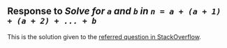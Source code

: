 ## Response to _Solve for `a` and `b` in `n = a + (a + 1) + (a + 2) + ... + b`_

This is the solution given to the [referred question in StackOverflow](https://stackoverflow.com/questions/56189146/solve-for-a-and-b-in-n-a-a1-a2-b).

